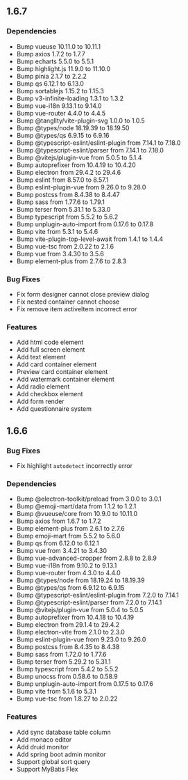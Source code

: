 ## 1.6.7

### Dependencies

 * Bump vueuse 10.11.0 to 10.11.1
 * Bump axios 1.7.2 to 1.7.7
 * Bump echarts 5.5.0 to 5.5.1
 * Bump highlight.js 11.9.0 to 11.10.0
 * Bump pinia 2.1.7 to 2.2.2
 * Bump qs 6.12.1 to 6.13.0
 * Bump sortablejs 1.15.2 to 1.15.3
 * Bump v3-infinite-loading 1.3.1 to 1.3.2
 * Bump vue-i18n 9.13.1 to 9.14.0
 * Bump vue-router 4.4.0 to 4.4.5
 * Bump @tangllty/vite-plugin-svg 1.0.0 to 1.0.5
 * Bump @types/node 18.19.39 to 18.19.50
 * Bump @types/qs 6.9.15 to 6.9.16
 * Bump @typescript-eslint/eslint-plugin from 7.14.1 to 7.18.0
 * Bump @typescript-eslint/parser from 7.14.1 to 7.18.0
 * Bump @vitejs/plugin-vue from 5.0.5 to 5.1.4
 * Bump autoprefixer from 10.4.19 to 10.4.20
 * Bump electron from 29.4.2 to 29.4.6
 * Bump eslint from 8.57.0 to 8.57.1
 * Bump eslint-plugin-vue from 9.26.0 to 9.28.0
 * Bump postcss from 8.4.38 to 8.4.47
 * Bump sass from 1.77.6 to 1.79.1
 * Bump terser from 5.31.1 to 5.33.0
 * Bump typescript from 5.5.2 to 5.6.2
 * Bump unplugin-auto-import from 0.17.6 to 0.17.8
 * Bump vite from 5.3.1 to 5.4.6
 * Bump vite-plugin-top-level-await from 1.4.1 to 1.4.4
 * Bump vue-tsc from 2.0.22 to 2.1.6
 * Bump vue from 3.4.30 to 3.5.6
 * Bump element-plus from 2.7.6 to 2.8.3

### Bug Fixes

 * Fix form designer cannot close preview dialog
 * Fix nested container cannot choose
 * Fix remove item activeItem incorrect error

### Features
 * Add html code element
 * Add full screen element
 * Add text element
 * Add card container element
 * Preview card container element
 * Add watermark container element
 * Add radio element
 * Add checkbox element
 * Add form render
 * Add questionnaire system

## 1.6.6

### Bug Fixes

 * Fix highlight `autodetect` incorrectly error

### Dependencies

 * Bump @electron-toolkit/preload from 3.0.0 to 3.0.1
 * Bump @emoji-mart/data from 1.1.2 to 1.2.1
 * Bump @vueuse/core from 10.9.0 to 10.11.0
 * Bump axios from 1.6.7 to 1.7.2
 * Bump element-plus from 2.6.1 to 2.7.6
 * Bump emoji-mart from 5.5.2 to 5.6.0
 * Bump qs from 6.12.0 to 6.12.1
 * Bump vue from 3.4.21 to 3.4.30
 * Bump vue-advanced-cropper from 2.8.8 to 2.8.9
 * Bump vue-i18n from 9.10.2 to 9.13.1
 * Bump vue-router from 4.3.0 to 4.4.0
 * Bump @types/node from 18.19.24 to 18.19.39
 * Bump @types/qs from 6.9.12 to 6.9.15
 * Bump @typescript-eslint/eslint-plugin from 7.2.0 to 7.14.1
 * Bump @typescript-eslint/parser from 7.2.0 to 7.14.1
 * Bump @vitejs/plugin-vue from 5.0.4 to 5.0.5
 * Bump autoprefixer from 10.4.18 to 10.4.19
 * Bump electron from 29.1.4 to 29.4.2
 * Bump electron-vite from 2.1.0 to 2.3.0
 * Bump eslint-plugin-vue from 9.23.0 to 9.26.0
 * Bump postcss from 8.4.35 to 8.4.38
 * Bump sass from 1.72.0 to 1.77.6
 * Bump terser from 5.29.2 to 5.31.1
 * Bump typescript from 5.4.2 to 5.5.2
 * Bump unocss from 0.58.6 to 0.58.9
 * Bump unplugin-auto-import from 0.17.5 to 0.17.6
 * Bump vite from 5.1.6 to 5.3.1
 * Bump vue-tsc from 1.8.27 to 2.0.22

### Features

 * Add sync database table column
 * Add monaco editor
 * Add druid monitor
 * Add spring boot admin monitor
 * Support global sort query
 * Support MyBatis Flex
